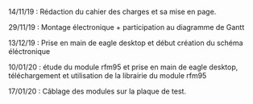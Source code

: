 14/11/19 : Rédaction du cahier des charges  et sa mise en page.

29/11/19 : Montage électronique + participation au diagramme de Gantt

13/12/19 : Prise en main de eagle desktop et début création du schéma éléctronique

10/01/20 : étude du module rfm95 et prise en main de eagle desktop, téléchargement et utilisation de la librairie du module rfm95

17/01/20 : Câblage des modules sur la plaque de test.

